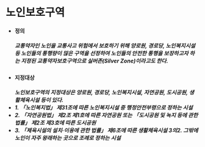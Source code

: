# 노인보호구역
<ul>
  <li>
    <h4>정의</h4>
  </li>
    <h5>
      교통약자인 노인을 교통사고 위험에서 보호하기 위해 양로원, 경로당, 노인복지시설 등 
      노인들의 통행량이 많은 구역을 선정하여 노인들의 안전한 통행을 보장하고자 하는 
      지정된 교통약자보호구역으로 실버존(Silver Zone)이라고도 한다.
    </h5>
  <li>
    <h4>지정대상</h4>
  </li>
      <h5>
        노인보호구역의 지정대상은 양로원, 경로당, 노인복지시설, 자연공원, 도시공원, 생활체육시설 등이 있다.
        <li>
          1. 「노인복지법」 제31조에 따른 노인복지시설 중 행정안전부령으로 정하는 시설
        </li>
        <li>
          2. 「자연공원법」 제2조 제1호에 따른 자연공원 또는 「도시공원 및 녹지 등에 관한 법률」 제2조 제3호에 따른 도시공원
        </li>
        <li>
          3. 「체육시설의 설치·이용에 관한 법률」 제6조에 따른 생활체육시설
          3의2. 그밖에 노인이 자주 왕래하는 곳으로 조례로 정하는 시설
        </li>
      </h5>

